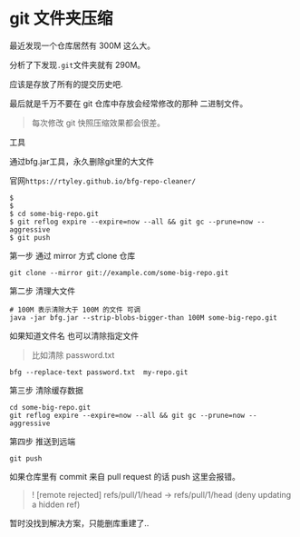 # git 文件夹压缩

最近发现一个仓库居然有 300M 这么大。

分析了下发现`.git`文件夹就有 290M。

应该是存放了所有的提交历史吧.



最后就是千万不要在 git 仓库中存放会经常修改的那种 二进制文件。

> 每次修改 git 快照压缩效果都会很差。

工具

通过bfg.jar工具，永久删除git里的大文件

官网``https://rtyley.github.io/bfg-repo-cleaner/``

```shell
$ 
$ 
$ cd some-big-repo.git
$ git reflog expire --expire=now --all && git gc --prune=now --aggressive
$ git push
```



第一步 通过 mirror 方式 clone 仓库

```shell
git clone --mirror git://example.com/some-big-repo.git
```

第二步 清理大文件

```shell
# 100M 表示清除大于 100M 的文件 可调
java -jar bfg.jar --strip-blobs-bigger-than 100M some-big-repo.git
```

如果知道文件名 也可以清除指定文件

> 比如清除 password.txt 

```shell
bfg --replace-text password.txt  my-repo.git
```



第三步 清除缓存数据

```shell
cd some-big-repo.git
git reflog expire --expire=now --all && git gc --prune=now --aggressive
```

第四步 推送到远端

```shell
git push
```

如果仓库里有 commit 来自 pull request 的话 push 这里会报错。

>  ! [remote rejected] refs/pull/1/head -> refs/pull/1/head (deny updating a hidden ref)

暂时没找到解决方案，只能删库重建了..